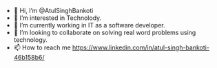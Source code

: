 - 👋 Hi, I’m @AtulSinghBankoti
- 👀 I’m interested in Technolody.
- 🌱 I’m currently working in IT as a software developer. 
- 💞️ I’m looking to collaborate on solving real word problems using technology.
- 📫 How to reach me https://www.linkedin.com/in/atul-singh-bankoti-46b158b6/

<!---
AtulSinghBankoti/AtulSinghBankoti is a ✨ special ✨ repository because its `README.md` (this file) appears on your GitHub profile.
You can click the Preview link to take a look at your changes.
--->
